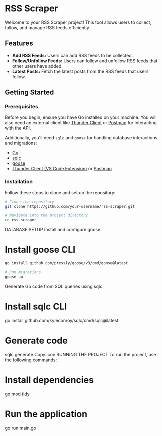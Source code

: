 # RSS Scraper

Welcome to your RSS Scraper project! This tool allows users to collect, follow, and manage RSS feeds efficiently.

## Features

- **Add RSS Feeds:** Users can add RSS feeds to be collected.
- **Follow/Unfollow Feeds:** Users can follow and unfollow RSS feeds that other users have added.
- **Latest Posts:** Fetch the latest posts from the RSS feeds that users follow.

## Getting Started

### Prerequisites

Before you begin, ensure you have Go installed on your machine. You will also need an external client like [Thunder Client](https://www.thunderclient.io/) or [Postman](https://www.postman.com/) for interacting with the API.

Additionally, you'll need `sqlc` and `goose` for handling database interactions and migrations:

- [Go](https://golang.org/doc/install)
- [sqlc](https://sqlc.dev/)
- [goose](https://github.com/pressly/goose)
- [Thunder Client (VS Code Extension)](https://www.thunderclient.io/) or [Postman](https://www.postman.com/)

### Installation

Follow these steps to clone and set up the repository:

```bash
# Clone the repository
git clone https://github.com/your-username/rss-scraper.git

# Navigate into the project directory
cd rss-scraper
```
DATABASE SETUP
Install and configure goose:

# Install goose CLI
```bash
go install github.com/pressly/goose/v3/cmd/goose@latest

# Run migrations
goose up
```
Generate Go code from SQL queries using sqlc:

# Install sqlc CLI
go install github.com/kyleconroy/sqlc/cmd/sqlc@latest

# Generate code
sqlc generate
Copy icon
RUNNING THE PROJECT
To run the project, use the following commands:

# Install dependencies
go mod tidy

# Run the application
go run main.go
